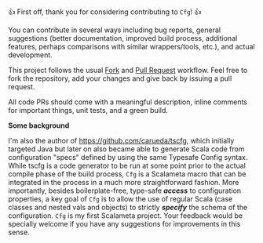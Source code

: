 :+1: First off, thank you for considering contributing to `Cfg`! :+1:  

You can contribute in several ways including bug reports, general suggestions 
(better documentation, improved build process, additional features, perhaps 
comparisons with similar wrappers/tools, etc.), and actual development.

This project follows the usual [Fork](https://help.github.com/articles/fork-a-repo/) and 
[Pull Request](https://help.github.com/articles/about-pull-requests/) workflow.
Feel free to fork the repository, add your changes and give back by issuing a pull request. 

All code PRs should come with a meaningful description, inline comments for 
important things, unit tests, and a green build.

**Some background**

I'm also the author of https://github.com/carueda/tscfg, which initially 
targeted Java but later on also became able to generate Scala code from 
configuration "specs" defined by using the same Typesafe Config syntax. 
While tscfg is a code generator to be run at some point prior to the actual
compile phase of the build process,
`Cfg` is a Scalameta macro that can be integrated in the process in a 
much more straightforward fashion.
More importantly, besides boilerplate-free, type-safe _**access**_ to 
configuration properties, a key goal of `Cfg` is to allow the use
of regular Scala (case classes and nested vals and objects) to 
strictly _**specify**_ the schema of the configuration.
`Cfg` is my first Scalameta project. Your feedback would be specially 
welcome if you have any suggestions for improvements in this sense. 
